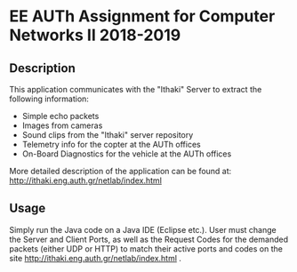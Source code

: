 # EE AUTh Assignment for Computer Networks II 2018-2019

## Description

This application communicates with the "Ithaki" Server to extract the following information:

- Simple echo packets
- Images from cameras
- Sound clips from the "Ithaki" server repository
- Telemetry info for the copter at the AUTh offices
- On-Board Diagnostics for the vehicle at the AUTh offices

More detailed description of the application can be found at: http://ithaki.eng.auth.gr/netlab/index.html

## Usage

Simply run the Java code on a Java IDE (Eclipse etc.). User must change the Server and Client Ports, 
as well as the Request Codes for the demanded packets (either UDP or HTTP) to match their active ports and codes on the 
site http://ithaki.eng.auth.gr/netlab/index.html .
